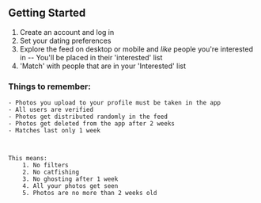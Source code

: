 

## Getting Started

1. Create an account and log in
2. Set your dating preferences 
3. Explore the feed on desktop or mobile and <em>like</em> people you're interested in -- You'll be placed in their 'interested' list
4. 'Match' with people that are in your 'Interested' list 


### Things to remember:
    - Photos you upload to your profile must be taken in the app 
    - All users are verified 
    - Photos get distributed randomly in the feed 
    - Photos get deleted from the app after 2 weeks 
    - Matches last only 1 week 

    
    
    This means:
        1. No filters 
        2. No catfishing
        3. No ghosting after 1 week
        4. All your photos get seen 
        5. Photos are no more than 2 weeks old 

